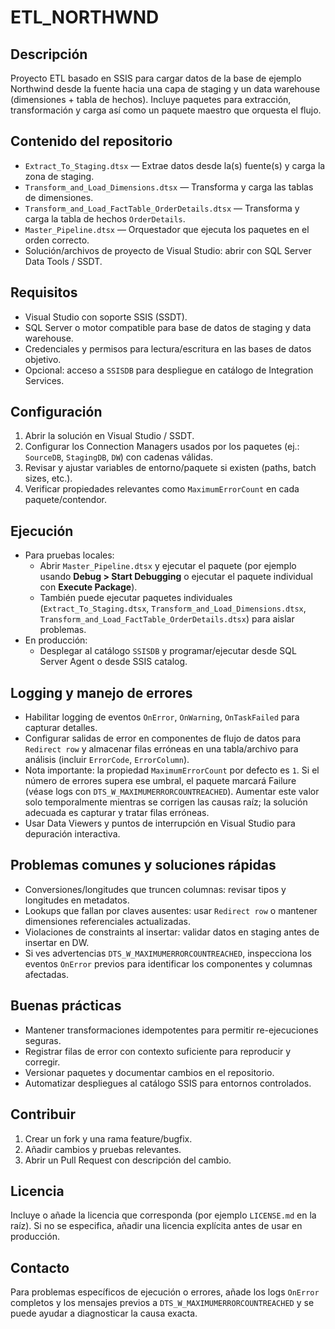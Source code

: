 # ETL_NORTHWND

Descripción
-----------
Proyecto ETL basado en SSIS para cargar datos de la base de ejemplo Northwind desde la fuente hacia una capa de staging y un data warehouse (dimensiones + tabla de hechos). Incluye paquetes para extracción, transformación y carga así como un paquete maestro que orquesta el flujo.

Contenido del repositorio
-------------------------
- `Extract_To_Staging.dtsx` — Extrae datos desde la(s) fuente(s) y carga la zona de staging.
- `Transform_and_Load_Dimensions.dtsx` — Transforma y carga las tablas de dimensiones.
- `Transform_and_Load_FactTable_OrderDetails.dtsx` — Transforma y carga la tabla de hechos `OrderDetails`.
- `Master_Pipeline.dtsx` — Orquestador que ejecuta los paquetes en el orden correcto.
- Solución/archivos de proyecto de Visual Studio: abrir con SQL Server Data Tools / SSDT.

Requisitos
----------
- Visual Studio con soporte SSIS (SSDT).
- SQL Server o motor compatible para base de datos de staging y data warehouse.
- Credenciales y permisos para lectura/escritura en las bases de datos objetivo.
- Opcional: acceso a `SSISDB` para despliegue en catálogo de Integration Services.

Configuración
-------------
1. Abrir la solución en Visual Studio / SSDT.
2. Configurar los Connection Managers usados por los paquetes (ej.: `SourceDB`, `StagingDB`, `DW`) con cadenas válidas.
3. Revisar y ajustar variables de entorno/paquete si existen (paths, batch sizes, etc.).
4. Verificar propiedades relevantes como `MaximumErrorCount` en cada paquete/contendor.

Ejecución
---------
- Para pruebas locales:
  - Abrir `Master_Pipeline.dtsx` y ejecutar el paquete (por ejemplo usando __Debug > Start Debugging__ o ejecutar el paquete individual con __Execute Package__).
  - También puede ejecutar paquetes individuales (`Extract_To_Staging.dtsx`, `Transform_and_Load_Dimensions.dtsx`, `Transform_and_Load_FactTable_OrderDetails.dtsx`) para aislar problemas.
- En producción:
  - Desplegar al catálogo `SSISDB` y programar/ejecutar desde SQL Server Agent o desde SSIS catalog.

Logging y manejo de errores
--------------------------
- Habilitar logging de eventos `OnError`, `OnWarning`, `OnTaskFailed` para capturar detalles.
- Configurar salidas de error en componentes de flujo de datos para `Redirect row` y almacenar filas erróneas en una tabla/archivo para análisis (incluir `ErrorCode`, `ErrorColumn`).
- Nota importante: la propiedad `MaximumErrorCount` por defecto es `1`. Si el número de errores supera ese umbral, el paquete marcará Failure (véase logs con `DTS_W_MAXIMUMERRORCOUNTREACHED`). Aumentar este valor solo temporalmente mientras se corrigen las causas raíz; la solución adecuada es capturar y tratar filas erróneas.
- Usar Data Viewers y puntos de interrupción en Visual Studio para depuración interactiva.

Problemas comunes y soluciones rápidas
-------------------------------------
- Conversiones/longitudes que truncen columnas: revisar tipos y longitudes en metadatos.
- Lookups que fallan por claves ausentes: usar `Redirect row` o mantener dimensiones referenciales actualizadas.
- Violaciones de constraints al insertar: validar datos en staging antes de insertar en DW.
- Si ves advertencias `DTS_W_MAXIMUMERRORCOUNTREACHED`, inspecciona los eventos `OnError` previos para identificar los componentes y columnas afectadas.

Buenas prácticas
----------------
- Mantener transformaciones idempotentes para permitir re-ejecuciones seguras.
- Registrar filas de error con contexto suficiente para reproducir y corregir.
- Versionar paquetes y documentar cambios en el repositorio.
- Automatizar despliegues al catálogo SSIS para entornos controlados.

Contribuir
----------
1. Crear un fork y una rama feature/bugfix.
2. Añadir cambios y pruebas relevantes.
3. Abrir un Pull Request con descripción del cambio.

Licencia
--------
Incluye o añade la licencia que corresponda (por ejemplo `LICENSE.md` en la raíz). Si no se especifica, añadir una licencia explícita antes de usar en producción.

Contacto
--------
Para problemas específicos de ejecución o errores, añade los logs `OnError` completos y los mensajes previos a `DTS_W_MAXIMUMERRORCOUNTREACHED` y se puede ayudar a diagnosticar la causa exacta.

